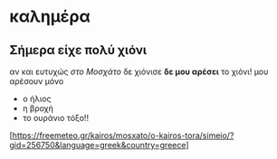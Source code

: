 # καλημέρα
## Σήμερα είχε πολύ χιόνι
αν και ευτυχώς *στο Μοσχάτο* δε χιόνισε
**δε μου αρέσει** το χιόνι!
μου αρέσουν μόνο
* ο ήλιος
* η βροχή
* το ουράνιο τόξο!!


[https://freemeteo.gr/kairos/mosxato/o-kairos-tora/simeio/?gid=256750&language=greek&country=greece]
